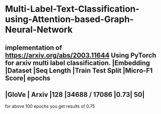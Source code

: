 # Multi-Label-Text-Classification-using-Attention-based-Graph-Neural-Network
implementation of https://arxiv.org/abs/2003.11644 Using PyTorch for arxiv multi label classification.
|Embedding	|Dataset	|Seq Length	|Train Test Split	|Micro-F1 Score| epochs
---------------------------------------------------------------------------
|GloVe |	Arxiv	|128	|34688 / 17086	|0.73| 50|
---------------------------------------------
for above 100 epochs you get results of 0.75

